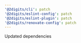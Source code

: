 ```yaml
---
'@2digits/cli': patch
'@2digits/eslint-config': patch
'@2digits/eslint-plugin': patch
'@2digits/renovate-config': patch
---
```


Updated dependencies
